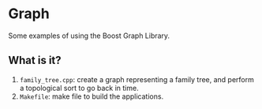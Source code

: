 # Graph
Some examples of using the Boost Graph Library.

## What is it?
1. `family_tree.cpp`: create a graph representing a family tree, and
    perform a topological sort to go back in time.
1. `Makefile`: make file to build the applications.
